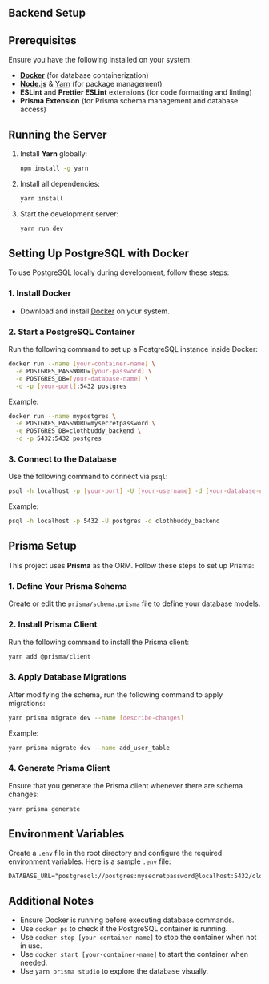 ## Backend Setup

## Prerequisites

Ensure you have the following installed on your system:

- **[Docker](https://www.docker.com/get-started)** (for database containerization)
- **[Node.js](https://nodejs.org/)** & [Yarn](https://yarnpkg.com/getting-started/install) (for package management)
- **ESLint** and **Prettier ESLint** extensions (for code formatting and linting)
- **Prisma Extension** (for Prisma schema management and database access)

## Running the Server

1. Install **Yarn** globally:

   ```sh
   npm install -g yarn
   ```

2. Install all dependencies:

   ```sh
   yarn install
   ```

3. Start the development server:

   ```sh
   yarn run dev
   ```

## Setting Up PostgreSQL with Docker

To use PostgreSQL locally during development, follow these steps:

### 1. Install Docker

- Download and install [Docker](https://www.docker.com/get-started) on your system.

### 2. Start a PostgreSQL Container

Run the following command to set up a PostgreSQL instance inside Docker:

```sh
docker run --name [your-container-name] \
  -e POSTGRES_PASSWORD=[your-password] \
  -e POSTGRES_DB=[your-database-name] \
  -d -p [your-port]:5432 postgres
```

Example:

```sh
docker run --name mypostgres \
  -e POSTGRES_PASSWORD=mysecretpassword \
  -e POSTGRES_DB=clothbuddy_backend \
  -d -p 5432:5432 postgres
```

### 3. Connect to the Database

Use the following command to connect via `psql`:

```sh
psql -h localhost -p [your-port] -U [your-username] -d [your-database-name]
```

Example:

```sh
psql -h localhost -p 5432 -U postgres -d clothbuddy_backend
```

## Prisma Setup

This project uses **Prisma** as the ORM. Follow these steps to set up Prisma:

### 1. Define Your Prisma Schema

Create or edit the `prisma/schema.prisma` file to define your database models.

### 2. Install Prisma Client

Run the following command to install the Prisma client:

```sh
yarn add @prisma/client
```

### 3. Apply Database Migrations

After modifying the schema, run the following command to apply migrations:

```sh
yarn prisma migrate dev --name [describe-changes]
```

Example:

```sh
yarn prisma migrate dev --name add_user_table
```

### 4. Generate Prisma Client

Ensure that you generate the Prisma client whenever there are schema changes:

```sh
yarn prisma generate
```

## Environment Variables

Create a `.env` file in the root directory and configure the required environment variables. Here is a sample `.env` file:

```env
DATABASE_URL="postgresql://postgres:mysecretpassword@localhost:5432/clothbuddy_backend"
```

## Additional Notes

- Ensure Docker is running before executing database commands.
- Use `docker ps` to check if the PostgreSQL container is running.
- Use `docker stop [your-container-name]` to stop the container when not in use.
- Use `docker start [your-container-name]` to start the container when needed.
- Use `yarn prisma studio` to explore the database visually.
